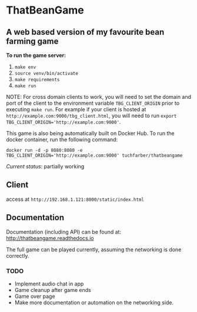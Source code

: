 # ThatBeanGame
## A web based version of my favourite bean farming game

**To run the game server:**
1. `make env`
2. `source venv/bin/activate`
3. `make requirements`
4. `make run`

NOTE: For cross domain clients to work, you will need to set the domain and port of the client to the environment variable `TBG_CLIENT_ORIGIN` prior to executing `make run`.
For example if your client is hosted at `http://example.com:9000/tbg_client.html`, you will need to run `export TBG_CLIENT_ORIGIN='http://example.com:9000'`.

This game is also being automatically built on Docker Hub. To run the docker container, run the following command:

`docker run -d -p 8080:8080 -e TBG_CLIENT_ORIGIN='http://example.com:9000' tuchfarber/thatbeangame`

*Current status*: partially working

## Client
access at `http://192.168.1.121:8000/static/index.html`

## Documentation
Documentation (including API) can be found at: http://thatbeangame.readthedocs.io

The full game can be played currently, assuming the networking is done correctly. 

### TODO
* Implement audio chat in app
* Game cleanup after game ends
* Game over page
* Make more documentation or automation on the networking side.
